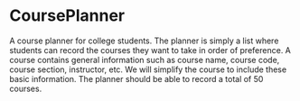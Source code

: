 # CoursePlanner

A course planner for college students. The planner is simply a list where students can record the courses they want to take in order of preference. A course contains general information such as course name, course code, course section, instructor, etc. We will simplify the course to include these basic information. The planner should be able to record a total of 50 courses.
